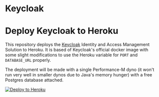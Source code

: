 Keycloak
========

# Deploy Keycloak to Heroku

This repository deploys the [Keycloak](https://www.keycloak.org) Identity and Access Management Solution
to Heroku.  It is based of Keycloak's official docker image with some slight modifications to use the
Heroku variable for `PORT` and `DATABASE_URL` properly.

The deployment will be made with a single Performance-M dyno (it won't run very well in smaller dynos
due to Java's memory hunger) with a free Postgres database attached.

[![Deploy to Heroku](https://www.herokucdn.com/deploy/button.svg)](https://heroku.com/deploy)


[//]: # (## Heroku)

[//]: # (heroku create jenius-tech-keycloak)

[//]: # ()
[//]: # (Set DATABASE_URL environment variable)

[//]: # (## General Guide)

[//]: # ()
[//]: # (To get help configuring Keycloak via the CLI, run:)

[//]: # ()
[//]: # (on Linux/Unix:)

[//]: # ()
[//]: # (    $ bin/kc.sh)

[//]: # ()
[//]: # (on Windows:)

[//]: # ()
[//]: # (    $ bin\kc.bat)

[//]: # ()
[//]: # (To try Keycloak out in development mode, run: )

[//]: # ()
[//]: # (on Linux/Unix:)

[//]: # ()
[//]: # (    $ bin/kc.sh start-dev)

[//]: # ()
[//]: # (on Windows:)

[//]: # ()
[//]: # (    $ bin\kc.bat start-dev)

[//]: # ()
[//]: # (After the server boots, open http://localhost:8080 in your web browser. The welcome page will indicate that the server is running.)

[//]: # ()
[//]: # (To get started, check out the [configuration guides]&#40;https://www.keycloak.org/guides#server&#41;.)